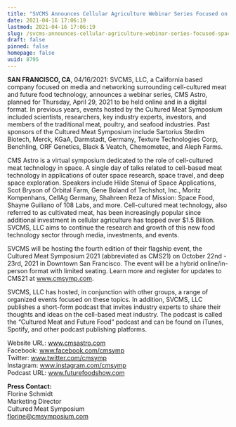 ```yaml
---
title: "SVCMS Announces Cellular Agriculture Webinar Series Focused on Space"
date: 2021-04-16 17:06:19
lastmod: 2021-04-16 17:06:19
slug: /svcms-announces-cellular-agriculture-webinar-series-focused-space
draft: false
pinned: false
homepage: false
uuid: 8795
---
```

<p><strong>SAN FRANCISCO, CA</strong>, 04/16/2021: SVCMS, LLC, a California based company focused on media and networking surrounding cell-cultured meat and future food technology, announces a webinar series, CMS Astro, planned for Thursday, April 29, 2021 to be held online and in a digital format. In previous years, events hosted by the Cultured Meat Symposium included scientists, researchers, key industry experts, investors, and members of the traditional meat, poultry, and seafood industries. Past sponsors of the Cultured Meat Symposium include Sartorius Stedim Biotech, Merck, KGaA, Darmstadt, Germany, Texture Technologies Corp, Benchling, ORF Genetics, Black & Veatch, Chemometec, and Aleph Farms.</p>
<p>CMS Astro is a virtual symposium dedicated to the role of cell-cultured meat technology in space. A single day of talks related to cell-based meat technology in applications of outer space research, space travel, and deep space exploration. Speakers include Hilde Stenui of Space Applications, Scot Bryson of Orbital Farm, Gene Boland of Techshot, Inc., Moritz Kompenhans, CellAg Germany, Shahreen Reza of Mission: Space Food, Shayne Guiliano of 108 Labs, and more. Cell-cultured meat technology, also referred to as cultivated meat, has been increasingly popular since additional investment in cellular agriculture has topped over $1.5 Billion. SVCMS, LLC aims to continue the research and growth of this new food technology sector through media, investments, and events.</p>
<p>SVCMS will be hosting the fourth edition of their flagship event, the Cultured Meat Symposium 2021 (abbreviated as CMS21) on October 22nd - 23rd, 2021 in Downtown San Francisco. The event will be a hybrid online/in-person format with limited seating. Learn more and register for updates to CMS21 at <a href="http://www.cmsymp.com">www.cmsymp.com</a>.</p>
<p>SVCMS, LLC has hosted, in conjunction with other groups, a range of organized events focused on these topics. In addition, SVCMS, LLC publishes a short-form podcast that invites industry experts to share their thoughts and ideas on the cell-based meat industry. The podcast is called the “Cultured Meat and Future Food” podcast and can be found on iTunes, Spotify, and other podcast publishing platforms.</p>
<p>Website URL: <a href="http://www.cmsastro.com">www.cmsastro.com</a><br />
Facebook: <a href="http://www.facebook.com/cmsymp">www.facebook.com/cmsymp</a><br />
Twitter: <a href="http://www.twitter.com/cmsymp">www.twitter.com/cmsymp</a><br />
Instagram: <a href="http://www.instagram.com/cmsymp">www.instagram.com/cmsymp</a><br />
Podcast URL: <a href="http://www.futurefoodshow.com">www.futurefoodshow.com</a></p>
<p><strong>Press Contact:</strong><br />
Florine Schmidt<br />
Marketing Director<br />
Cultured Meat Symposium<br />
<a href="mailto:florine@cmsymposium.com">florine@cmsymposium.com</a></p>
